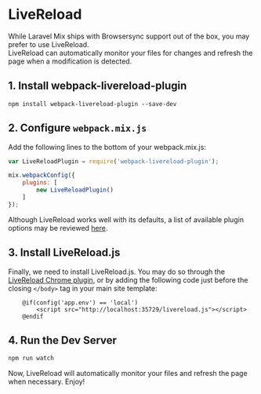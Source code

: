 # LiveReload

While Laravel Mix ships with Browsersync support out of the box, you may prefer to use LiveReload.  
LiveReload can automatically monitor your files for changes and refresh the page when a modification is detected.

## 1. Install webpack-livereload-plugin

```
npm install webpack-livereload-plugin --save-dev
```

## 2. Configure `webpack.mix.js`

Add the following lines to the bottom of your webpack.mix.js:

```js
var LiveReloadPlugin = require('webpack-livereload-plugin');

mix.webpackConfig({
    plugins: [
        new LiveReloadPlugin()
    ]
});
```

Although LiveReload works well with its defaults, a list of available plugin options may be reviewed [here](https://github.com/statianzo/webpack-livereload-plugin/blob/master/README.md).

## 3. Install LiveReload.js

Finally, we need to install LiveReload.js. You may do so through the [LiveReload Chrome plugin](https://chrome.google.com/webstore/detail/livereload/jnihajbhpnppcggbcgedagnkighmdlei),
or by adding the following code just before the closing `</body>` tag in your main site template:

```blade
    @if(config('app.env') == 'local')
        <script src="http://localhost:35729/livereload.js"></script>
    @endif
```

## 4. Run the Dev Server

```bash
npm run watch
```

Now, LiveReload will automatically monitor your files and refresh the page when necessary. Enjoy!
